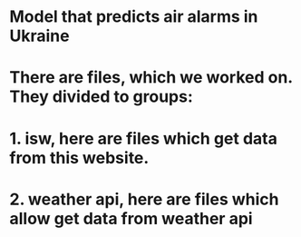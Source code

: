 # Model that predicts air alarms in Ukraine
# There are files, which we worked on. They divided to groups:
# 1. isw, here are files which get data from this website.
# 2. weather api, here are files which allow get data from weather api
